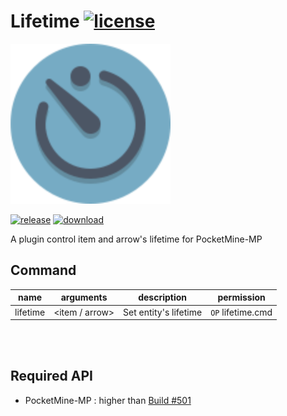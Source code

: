 # Lifetime [![license](https://img.shields.io/github/license/Blugin/Lifetime-PMMP.svg?label=License)](LICENSE)
<img src="./assets/icon/index.svg" height="256" width="256">  

[![release](https://img.shields.io/github/release/Blugin/Lifetime-PMMP.svg?label=Release)](https://github.com/Blugin/Lifetime-PMMP/releases/latest) [![download](https://img.shields.io/github/downloads/Blugin/Lifetime-PMMP/total.svg?label=Download)](https://github.com/Blugin/Lifetime-PMMP/releases/latest)


A plugin control item and arrow's lifetime for PocketMine-MP

## Command
| name     | arguments                  | description             | permission        |
| :------: | :------------------------: | :---------------------: | :---------------: |
| lifetime |  <item / arrow> <lifetime> | Set entity's lifetime   | `OP` lifetime.cmd |
  
<br/><br/>
  
## Required API
- PocketMine-MP : higher than [Build #501](https://jenkins.pmmp.io/job/PocketMine-MP/501)